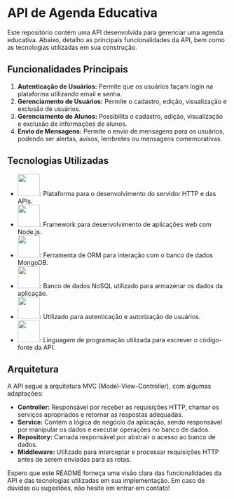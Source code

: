 # API de Agenda Educativa

Este repositório contém uma API desenvolvida para gerenciar uma agenda educativa. Abaixo, detalho as principais funcionalidades da API, bem como as tecnologias utilizadas em sua construção.

## Funcionalidades Principais

1. **Autenticação de Usuários:** Permite que os usuários façam login na plataforma utilizando email e senha.
2. **Gerenciamento de Usuários:** Permite o cadastro, edição, visualização e exclusão de usuários.
3. **Gerenciamento de Alunos:** Possibilita o cadastro, edição, visualização e exclusão de informações de alunos.
4. **Envio de Mensagens:** Permite o envio de mensagens para os usuários, podendo ser alertas, avisos, lembretes ou mensagens comemorativas.

## Tecnologias Utilizadas

- <img src="https://upload.wikimedia.org/wikipedia/commons/thumb/d/d9/Node.js_logo.svg/50px-Node.js_logo.svg.png" width="50" height="50">: Plataforma para o desenvolvimento do servidor HTTP e das APIs.
- <img src="https://upload.wikimedia.org/wikipedia/commons/thumb/6/64/Expressjs.png/50px-Expressjs.png" width="50" height="50">: Framework para desenvolvimento de aplicações web com Node.js.
- <img src="https://avatars.githubusercontent.com/u/34112259?s=200&v=4" width="50" height="50">: Ferramenta de ORM para interação com o banco de dados MongoDB.
- <img src="https://webassets.mongodb.com/_com_assets/cms/mongodb_logo1-76twgcu2dm.png" width="50" height="50">: Banco de dados NoSQL utilizado para armazenar os dados da aplicação.
- <img src="https://jwt.io/img/pic_logo.svg" width="50" height="50">: Utilizado para autenticação e autorização de usuários.
- <img src="https://upload.wikimedia.org/wikipedia/commons/thumb/4/4c/Typescript_logo_2020.svg/50px-Typescript_logo_2020.svg.png" width="50" height="50">: Linguagem de programação utilizada para escrever o código-fonte da API.

## Arquitetura

A API segue a arquitetura MVC (Model-View-Controller), com algumas adaptações:

- **Controller:** Responsável por receber as requisições HTTP, chamar os serviços apropriados e retornar as respostas adequadas.
- **Service:** Contém a lógica de negócio da aplicação, sendo responsável por manipular os dados e executar operações no banco de dados.
- **Repository:** Camada responsável por abstrair o acesso ao banco de dados.
- **Middleware:** Utilizado para interceptar e processar requisições HTTP antes de serem enviadas para as rotas.

Espero que este README forneça uma visão clara das funcionalidades da API e das tecnologias utilizadas em sua implementação. Em caso de dúvidas ou sugestões, não hesite em entrar em contato!
